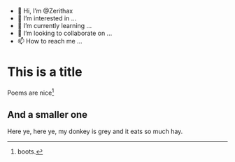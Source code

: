 - 👋 Hi, I’m @Zerithax
- 👀 I’m interested in ...
- 🌱 I’m currently learning ...
- 💞️ I’m looking to collaborate on ...
- 📫 How to reach me ...

<!---
Zerithax/Zerithax is a ✨ special ✨ repository because its `README.md` (this file) appears on your GitHub profile.
You can click the Preview link to take a look at your changes.
--->


# This is a title

Poems are nice[^somewhere]

[^somewhere]: boots.

## And a smaller one

Here ye, here ye, my donkey is grey and it eats so much hay.
